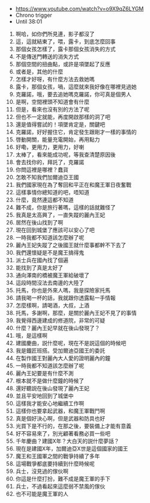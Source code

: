- https://www.youtube.com/watch?v=o9X9qZ6LYGM
- Chrono trigger
- Until 38:01

1. 啊哈，如你們所見連，影子都沒了
1. 這，這就結東了，喂，露卡，到底怎麼回事
1. 那個女孩怎樣了，露卡那個女孩消失的方式
1. 不是傳送門轉送的消失方式
1. 那個空間的扭曲點，或許是項墜起了反應
1. 或者是，其他的什麼
1. 怎樣才好呀，有什麼方法去救她嗎
1. 露卡，那個女孩，喎，這麼就來我好像在哪裡見過她
1. 克羅諾，哦，要去追她嗎克羅諾，你可真是個男人
1. 是啊，空間裡頭不知道會有什麼
1. 但是，看來也沒有別的方法了呢
1. 但也不一定就能，再度開啟那樣的洞了吧
1. 還是值得嘗試的！項墜肯定是，關鍵吧
1. 克羅諾，好好握住它，肯定發生跟剛才一樣的事情的
1. 啓動開關，能量充電開始，再用點力
1. 好嘞，更用力，更用力，好喇
1. 太棒了，看來能成功呢，等我查清楚原因後
1. 會去找你的，拜託了，克羅諾
1. 你問這裡是哪裡？蠢貨
1. 怎敢不知我們加爾迪亞王國
1. 我們國家現在為了奪回和平正在和魔王軍日夜奮戰
1. 這樣事情你總知道的吧，唔知道
1. 什麼，竟然連這都不知道
1. 難不成，你是旅行著嗎，這樣的話就難怪了
1. 我真是太高興了，一直失蹤的麗內王妃
1. 居然在後山找到了啊
1. 現在回到城堡了應該可以安心了吧
1. 一時我都不知道該怎麼辦了呢
1. 麗內王妃失蹤了之後國王就什麼事都幹不下去了
1. 我們還懷疑是不是魔王搞得鬼
1. 派士兵在國內找了個遍
1. 能找到了真是太好了
1. 通向澤南的橋被魔王軍給破壞了
1. 這段時間沒法去南邊的大陸了
1. 托馬，你也是外來人嗎，我是探險家托馬
1. 請我喝一杯的話，我就跟你透露點一手情報
1. 怎麼樣啊，請喝酒，大叔，上酒
1. 托馬，多謝啊，那麼，是關於麗內王妃不見了的事情
1. 我覺得西邊建成的修道院，非常的可疑
1. 什麼？麗內王妃早就在後山發現了？
1. 哦，是這樣啊
1. 建國慶曲，説什麼呢，現在不是説這個的時候吧
1. 我是鐵匠班搭。受加爾迪亞國王的委託
1. 在製作國王對麗內大人愛的證明麗內的鐘
1. 一時我都不知道該怎麼辦了呢
1. 麗內王妃要是有什麼不測
1. 根本就不是做什麼鐘的時候了
1. 還好聽説在後山發現了麗內王妃
1. 並且平安地回到了城堡中
1. 這樣我才能安心地繼續工作啊
1.  這樣你也要拿起武器，和魔王軍戰鬥啊
1. 真是個好決心啊，但是武器和防具也好
1. 光買下是不行的，在那之後，要裝備上才能有意義
1. 好不容易來了，別光顧著看務必買一些吧
1. 千年慶曲？建國X年？大白天的説什麼夢話？
1. 現在是建國X年，加爾迪亞X世是這個國家的國王
1. 魔王和王國軍之間的戰爭持續了多年
1. 這場戰爭都底要持續到什麼時候呢
1. 兵士，沒見過的傢伙啊
1. 你這是什麼打扮，難不成是魔王軍的手下
1. 兵士，不過看起來這麼弱不禁風的傢伙
1. 也不可能是魔王軍的人
